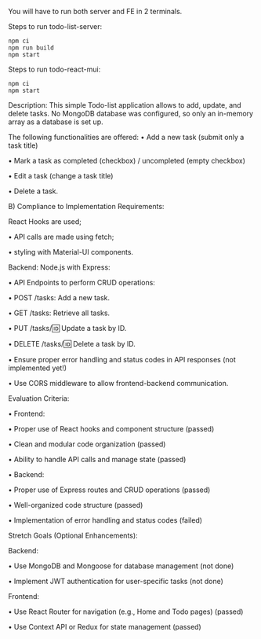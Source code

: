 You will have to run both server and FE in 2 terminals.

Steps to run todo-list-server: 
```
npm ci
npm run build
npm start
```

Steps to run todo-react-mui:
```
npm ci
npm start
```

Description: 
This simple Todo-list application allows to add, update, and delete tasks. No MongoDB database was configured, so only an in-memory array as a database is set up.

The following functionalities are offered:
• Add a new task (submit only a task title)

• Mark a task as completed (checkbox) / uncompleted (empty checkbox)

• Edit a task (change a task title)

• Delete a task.

B) Compliance to Implementation Requirements:

React Hooks are used;

• API calls are made using fetch;

• styling with Material-UI components.

Backend: Node.js with Express:

• API Endpoints to perform CRUD operations:

• POST /tasks: Add a new task.

• GET /tasks: Retrieve all tasks.

• PUT /tasks/:id: Update a task by ID.

• DELETE /tasks/:id: Delete a task by ID.

• Ensure proper error handling and status codes in API responses (not implemented yet!)

• Use CORS middleware to allow frontend-backend communication.

Evaluation Criteria:

• Frontend:

• Proper use of React hooks and component structure (passed)

• Clean and modular code organization (passed)

• Ability to handle API calls and manage state (passed)

• Backend:

• Proper use of Express routes and CRUD operations (passed)

• Well-organized code structure (passed)

• Implementation of error handling and status codes (failed)

Stretch Goals (Optional Enhancements):

Backend:
   
• Use MongoDB and Mongoose for database management (not done)

• Implement JWT authentication for user-specific tasks (not done)

Frontend:
   
• Use React Router for navigation (e.g., Home and Todo pages) (passed)

• Use Context API or Redux for state management (passed)
